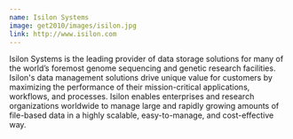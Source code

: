 ```yaml
---
name: Isilon Systems
image: get2010/images/isilon.jpg
link: http://www.isilon.com
---
```


Isilon Systems is the leading provider of data storage solutions for many of the world’s foremost genome sequencing and genetic research facilities. Isilon's data management solutions drive unique value for customers by maximizing the performance of their mission-critical applications, workflows, and processes. Isilon enables enterprises and research organizations worldwide to manage large and rapidly growing amounts of file-based data in a highly scalable, easy-to-manage, and cost-effective way.
